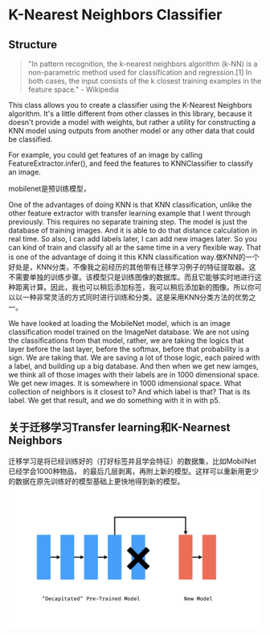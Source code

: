# K-Nearest Neighbors Classifier

## Structure

>"In pattern recognition, the k-nearest neighbors algorithm (k-NN) is a non-parametric method used for classification and regression.[1] In both cases, the input consists of the k closest training examples in the feature space." - Wikipedia

This class allows you to create a classifier using the K-Nearest Neighbors algorithm. It's a little different from other classes in this library, because it doesn't provide a model with weights, but rather a utility for constructing a KNN model using outputs from another model or any other data that could be classified.

For example, you could get features of an image by calling FeatureExtractor.infer(), and feed the features to KNNClassifier to classify an image.

mobilenet是预训练模型，

One of the advantages of doing KNN is that KNN classification, unlike the other feature extractor with transfer learning example that I went through previously. This requires no separate training step. The model is just the database of training images. And it is able to do that distance calculation in real time. So also, I can add labels later, I can add new images later. So you can kind of train and classify all ar the same time in a very flexible way. That is one of the advantage of doing it this KNN classification way.做KNN的一个好处是，KNN分类，不像我之前经历的其他带有迁移学习例子的特征提取器。这不需要单独的训练步骤。该模型只是训练图像的数据库。而且它能够实时地进行这种距离计算。因此，我也可以稍后添加标签，我可以稍后添加新的图像。所以你可以以一种非常灵活的方式同时进行训练和分类。这是采用KNN分类方法的优势之一。

We have looked at loading the MobileNet model, which is an image classification model trained on the ImageNet database. We are not using the classifications from that model, rather, we are taking the logics that layer before the last layer, before the softmax, before that probability is a sign. We are taking that. We are saving a lot of those logic, each paired with a label, and building up a big database. And then when we get new iamges, we think all of those images with their labels are in 1000 dimensional space. We get new images. It is somewhere in 1000 idmensional space. What collection of neighbors is it closest to? And which label is that? That is its label. We get that result, and we do something with it in with p5.

## 关于迁移学习Transfer learning和K-Nearnest Neighbors

迁移学习是将已经训练好的（打好标签并且学会特征）的数据集，比如MobilNet已经学会1000种物品，
的最后几层剥离，再附上新的模型。这样可以重新用更少的数据在原先训练好的模型基础上更快地得到新的模型。
![](IMG/6.transfer-learning.006.jpeg)

